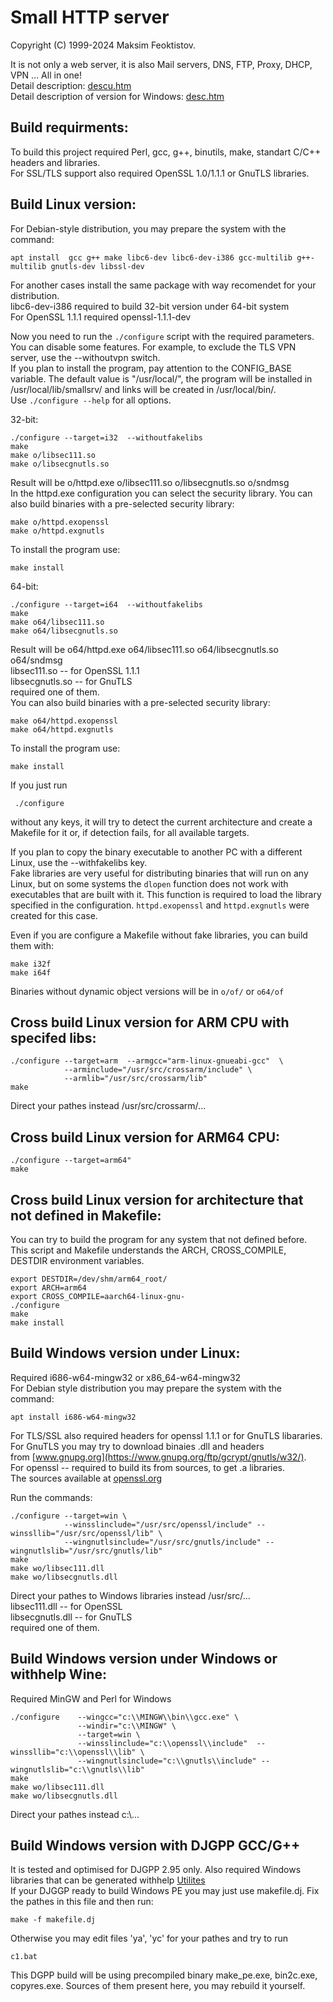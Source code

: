 
  Small HTTP server  
  =================  

  Copyright (C) 1999-2024 Maksim Feoktistov.  

  It is not only a web server, it is also Mail servers, DNS, FTP, Proxy, DHCP, VPN ... All in one!  
  Detail description: [descu.htm](descu.htm)  
  Detail description of version for Windows: [desc.htm](desc.htm)  

  Build requirments:  
  ------------------
  To build this project required Perl, gcc, g++, binutils, make, standart C/C++ headers and libraries.  
  For SSL/TLS support also required OpenSSL 1.0/1.1.1 or GnuTLS libraries.  

  Build Linux version:  
  --------------------
  For Debian-style distribution, you may prepare the system with the command:  
  ```
  apt install  gcc g++ make libc6-dev libc6-dev-i386 gcc-multilib g++-multilib gnutls-dev libssl-dev
  ```  
  For another cases install the same package with way recomendet for your distribution.  
  libc6-dev-i386 required to build 32-bit version under 64-bit system  
  For OpenSSL 1.1.1 required openssl-1.1.1-dev  

  
  Now you need to run the `./configure` script with the required parameters. You can disable some features. For example, to exclude the TLS VPN server, use the --withoutvpn switch.  
  If you plan to install the program, pay attention to the CONFIG_BASE variable. The default value is "/usr/local/", the program will be installed in /usr/local/lib/smallsrv/ and links will be created in /usr/local/bin/.  
  Use `./configure --help` for all options.  
  
  32-bit:  
  ```
  ./configure --target=i32  --withoutfakelibs  
  make  
  make o/libsec111.so  
  make o/libsecgnutls.so  
  ```  
  Result will be o/httpd.exe o/libsec111.so o/libsecgnutls.so o/sndmsg  
  In the httpd.exe configuration you can select the security library. You can also build binaries with a pre-selected security library:  
  ```
  make o/httpd.exopenssl  
  make o/httpd.exgnutls  
  ```
  To install the program use:  
  ```
  make install  
  ```  
  
  64-bit:  
  ```
  ./configure --target=i64  --withoutfakelibs  
  make  
  make o64/libsec111.so  
  make o64/libsecgnutls.so  
  ```  
 Result will be o64/httpd.exe o64/libsec111.so o64/libsecgnutls.so o64/sndmsg  
 libsec111.so -- for OpenSSL 1.1.1  
 libsecgnutls.so -- for GnuTLS  
 required one of them.  
 You can also build binaries with a pre-selected security library:  
  ```
  make o64/httpd.exopenssl  
  make o64/httpd.exgnutls  
  ```
  To install the program use:  
  ```   
  make install
  ```  
  

 If you just run  
 ```
  ./configure
 ```  
 without any keys, it will try to detect the current architecture and create a Makefile for it or, if detection fails, for all available targets.  
  
 If you plan to copy the binary executable to another PC with a different Linux, use the --withfakelibs key.  
 Fake libraries are very useful for distributing binaries that will run on any Linux, but on some systems the `dlopen` function does not work with executables that are built with it. This function is required to load the library specified in the configuration. `httpd.exopenssl` and `httpd.exgnutls` were created for this case.  
 
 Even if you are configure a Makefile without fake libraries, you can build them with:  
 ```
 make i32f
 make i64f
 ```  
 Binaries without dynamic object versions will be in `o/of/`  or `o64/of`  


  Cross build Linux version for ARM CPU with specifed libs:  
  ----------------------------------------------------------  

  ```
  ./configure --target=arm  --armgcc="arm-linux-gnueabi-gcc"  \
              --arminclude="/usr/src/crossarm/include" \
              --armlib="/usr/src/crossarm/lib"
  make
  ```  
  Direct your pathes instead /usr/src/crossarm/...  


  Cross build Linux version for ARM64 CPU:  
  ----------------------------------------  

  ```
  ./configure --target=arm64"
  make
  ```

  Cross build Linux version for architecture that not defined in Makefile:  
  ------------------------------------------------------------------------  

  You can try to build the program for any system that not defined before.  
  This script and Makefile understands the ARCH, CROSS_COMPILE, DESTDIR environment variables.  

  ```
  export DESTDIR=/dev/shm/arm64_root/
  export ARCH=arm64
  export CROSS_COMPILE=aarch64-linux-gnu-
  ./configure
  make
  make install
  ```  

  Build Windows version under Linux:  
  ----------------------------------  

  Required i686-w64-mingw32 or x86_64-w64-mingw32  
  For Debian style distribution you may prepare the system with the command:  
  ```
  apt install i686-w64-mingw32
  ```
  For TLS/SSL also required headers for openssl 1.1.1 or for GnuTLS libararies.  
  For GnuTLS you may try to download binaies .dll and headers  
  from [www.gnupg.org](https://www.gnupg.org/ftp/gcrypt/gnutls/w32/).  
  For openssl -- required to build its from sources, to get .a libraries.  
  The sources available at [openssl.org](https://www.openssl.org/)  

  Run the commands:  
  ```
  ./configure --target=win \
              --winsslinclude="/usr/src/openssl/include" --winssllib="/usr/src/openssl/lib" \
              --wingnutlsinclude="/usr/src/gnutls/include" --wingnutlslib="/usr/src/gnutls/lib"
  make
  make wo/libsec111.dll
  make wo/libsecgnutls.dll
  ```  

 Direct your pathes to Windows libraries instead /usr/src/...  
 libsec111.dll -- for OpenSSL  
 libsecgnutls.dll -- for GnuTLS  
 required one of them.  

 Build Windows version under Windows or withhelp Wine:  
 ------------------------------------------------------  

 Required MinGW and Perl for Windows  

  ```
  ./configure    --wingcc="c:\\MINGW\\bin\\gcc.exe" \
                 --windir="c:\\MINGW" \
                 --target=win \
                 --winsslinclude="c:\\openssl\\include"  --winssllib="c:\\openssl\\lib" \
                 --wingnutlsinclude="c:\\gnutls\\include" --wingnutlslib="c:\\gnutls\\lib"
  make
  make wo/libsec111.dll
  make wo/libsecgnutls.dll
  ```  
 Direct your pathes instead c:\\...  

 Build Windows version with DJGPP GCC/G++  
 ----------------------------------------  

 It is tested and optimised for DJGPP 2.95 only. Also required Windows libraries that can be generated withhelp [Utilites](https://smallsrv.com/mkpe/)  
 If your DJGGP ready to build Windows PE you may just use makefile.dj.  Fix the pathes in this file and then run:  
 ```
 make -f makefile.dj
 ```  
 Otherwise you may edit files 'ya', 'yc' for your pathes and try to run  
 ```
 c1.bat
 ```  
 This DGPP build will be using precompiled binary make_pe.exe, bin2c.exe, copyres.exe. Sources of them present here, you may rebuild it yourself.  
 
 
